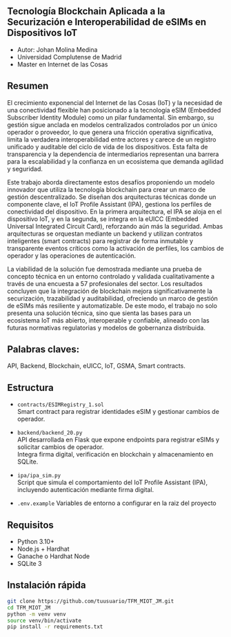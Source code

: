 ## **Tecnología Blockchain Aplicada a la Securización e Interoperabilidad de eSIMs en Dispositivos IoT**
- Autor: Johan Molina Medina
- Universidad Complutense de Madrid
- Master en Internet de las Cosas

## Resumen

El crecimiento exponencial del Internet de las Cosas (IoT) y la necesidad de una conectividad flexible han posicionado a la tecnología eSIM (Embedded Subscriber Identity Module) como un pilar fundamental. Sin embargo, su gestión sigue anclada en modelos centralizados controlados por un único operador o proveedor, lo que genera una fricción operativa significativa, limita la verdadera interoperabilidad entre actores y carece de un registro unificado y auditable del ciclo de vida de los dispositivos. Esta falta de transparencia y la dependencia de intermediarios representan una barrera para la escalabilidad y la confianza en un ecosistema que demanda agilidad y seguridad.

Este trabajo aborda directamente estos desafíos proponiendo un modelo innovador que utiliza la tecnología blockchain para crear un marco de gestión descentralizado. Se diseñan dos arquitecturas técnicas donde un componente clave, el IoT Profile Assistant (IPA), gestiona los perfiles de conectividad del dispositivo. En la primera arquitectura, el IPA se aloja en el dispositivo IoT, y en la segunda, se integra en la eUICC (Embedded Universal Integrated Circuit Card), reforzando aún más la seguridad. Ambas arquitecturas se orquestan mediante un backend y utilizan contratos inteligentes (smart contracts) para registrar de forma inmutable y transparente eventos críticos como la activación de perfiles, los cambios de operador y las operaciones de autenticación.

La viabilidad de la solución fue demostrada mediante una prueba de concepto técnica en un entorno controlado y validada cualitativamente a través de una encuesta a 57 profesionales del sector. Los resultados concluyen que la integración de blockchain mejora significativamente la securización, trazabilidad y auditabilidad, ofreciendo un marco de gestión de eSIMs más resiliente y automatizable. De este modo, el trabajo no solo presenta una solución técnica, sino que sienta las bases para un ecosistema IoT más abierto, interoperable y confiable, alineado con las futuras normativas regulatorias y modelos de gobernanza distribuida.

## Palabras claves:
API, Backend, Blockchain, eUICC, IoT, GSMA, Smart contracts.

## Estructura

- `contracts/ESIMRegistry_1.sol`  
  Smart contract para registrar identidades eSIM y gestionar cambios de operador.

- `backend/backend_20.py`  
  API desarrollada en Flask que expone endpoints para registrar eSIMs y solicitar cambios de operador.  
  Integra firma digital, verificación en blockchain y almacenamiento en SQLite.

- `ipa/ipa_sim.py`  
  Script que simula el comportamiento del IoT Profile Assistant (IPA), incluyendo autenticación mediante firma digital.

- `.env.example`
  Variables de entorno a configurar en la raiz del proyecto

## Requisitos

- Python 3.10+
- Node.js + Hardhat
- Ganache o Hardhat Node
- SQLite 3

## Instalación rápida

```bash
git clone https://github.com/tuusuario/TFM_MIOT_JM.git
cd TFM_MIOT_JM
python -m venv venv
source venv/bin/activate
pip install -r requirements.txt

